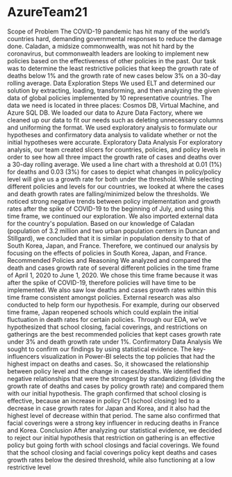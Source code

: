 # AzureTeam21
Scope of Problem 
The COVID-19 pandemic has hit many of the world’s countries hard, demanding governmental responses to reduce the damage done. Caladan, a midsize commonwealth, was not hit hard by the coronavirus, but commonwealth leaders are looking to implement new policies based on the effectiveness of other policies in the past. Our task was to determine the least restrictive policies that keep the growth rate of deaths below 1% and the growth rate of new cases below 3% on a 30-day rolling average. 
Data Exploration Steps 
We used ELT and determined our solution by extracting, loading, transforming, and then analyzing the given data of global policies implemented by 10 representative countries. The data we need is located in three places: Cosmos DB, Virtual Machine, and  Azure SQL DB. We loaded our data to Azure Data Factory, where we cleaned up our data to fit our needs such as deleting unnecessary columns and uniforming the format. We used exploratory analysis to formulate our hypotheses and confirmatory data analysis to validate whether or not the initial hypotheses were accurate. 
Exploratory Data Analysis
For exploratory analysis, our team created slicers for countries, policies, and policy levels in order to see how all three impact the growth rate of cases and deaths over a 30-day rolling average. We used a line chart with a threshold at 0.01 (1%) for deaths and 0.03 (3%) for cases to depict what changes in policy/policy level will give us a growth rate for both under the threshold. While selecting different policies and levels for our countries, we looked at where the cases and death growth rates are falling/minimized below the thresholds. We noticed strong negative trends between policy implementation and growth rates after the spike of COVID-19 to the beginning of July, and using this time frame, we continued our exploration. We also imported external data for the country's population. Based on our knowledge of Caladan (population of 3.2 million and two urban population centers in Duncan and Stillgard), we concluded that it is similar in population density to that of South Korea, Japan, and France. Therefore, we continued our analysis by focusing on the effects of policies in South Korea, Japan, and France. 
Recommended Policies and Reasoning
We analyzed and compared the death and cases growth rate of several different policies  in the time frame of April 1, 2020 to June 1, 2020. We chose this time frame because it was after the spike of COVID-19, therefore policies will have time to be implemented. We also saw low deaths and cases growth rates within this time frame consistent amongst policies. External research was also conducted to help form our hypothesis. For example, during our observed time frame, Japan reopened schools which could explain the initial fluctuation in death rates for certain policies. Through our EDA, we’ve hypothesized that school closing, facial coverings, and restrictions on gatherings are the best recommended policies that kept cases growth rate under 3% and death growth rate under 1%.
Confirmatory Data Analysis
We sought to confirm our findings by using statistical evidence. The key-influencers visualization in Power-BI selects the top policies that had the highest impact on deaths and cases. So, it showcased the relationship between policy level and the change in cases/deaths. We identified the negative relationships that were the strongest by standardizing (dividing the growth rate of deaths and cases by policy growth rate) and compared them with our initial hypothesis. The graph confirmed that school closing is effective, because an increase in policy C1 (school closing) led to a decrease in case growth rates for Japan and Korea, and it also had the highest level of decrease within that period. The same also confirmed that facial coverings were a strong key influencer in reducing deaths in France and Korea. 
Conclusion
After analyzing our statistical evidence, we decided to reject our initial hypothesis that restriction on gathering is an effective policy but going forth with school closings and facial coverings. We found that the school closing and facial coverings policy kept deaths and cases growth rates below the desired threshold, while also functioning at a low restrictive level
